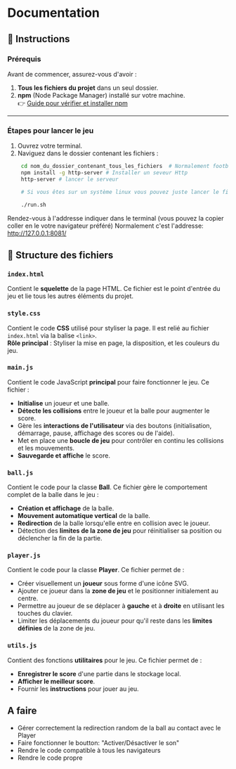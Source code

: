 #  Documentation 


## 🚀 Instructions

### Prérequis
Avant de commencer, assurez-vous d'avoir :
1. **Tous les fichiers du projet** dans un seul dossier.
2. **npm** (Node Package Manager) installé sur votre machine.   
   👉 [Guide pour vérifier et installer npm](https://www.google.com/search?q=how+to+check+if+npm+is+insalled+and+install+npm)

---

### Étapes pour lancer le jeu
1. Ouvrez votre terminal.
2. Naviguez dans le dossier contenant les fichiers :
   ```bash
    cd nom_du_dossier_contenant_tous_les_fichiers  # Normalement football-trophy sinon le nom du dossier dans lequel les fichiers sont;
    npm install -g http-server # Installer un seveur Http
    http-server # lancer le serveur

    # Si vous êtes sur un système linux vous pouvez juste lancer le ficher run.sh

    ./run.sh
    ```

Rendez-vous à l'addresse indiquer dans le terminal (vous pouvez la copier coller en le votre navigateur préféré)
Normalement c'est l'addresse: http://127.0.0.1:8081/

## 📁 Structure des fichiers

### **`index.html`**  
Contient le **squelette** de la page HTML. Ce fichier est le point d'entrée du jeu et lie tous les autres éléments du projet.

### **`style.css`**  
Contient le code **CSS** utilisé pour styliser la page. Il est relié au fichier `index.html` via la balise `<link>`.  
**Rôle principal** : Styliser la mise en page, la disposition, et les couleurs du jeu.

### **`main.js`**  
Contient le code JavaScript **principal** pour faire fonctionner le jeu. Ce fichier :
- **Initialise** un joueur et une balle.
- **Détecte les collisions** entre le joueur et la balle pour augmenter le score.
- Gère les **interactions de l'utilisateur** via des boutons (initialisation, démarrage, pause, affichage des scores ou de l'aide).
- Met en place une **boucle de jeu** pour contrôler en continu les collisions et les mouvements.
- **Sauvegarde et affiche** le score.

### **`ball.js`**  
Contient le code pour la classe **Ball**. Ce fichier gère le comportement complet de la balle dans le jeu :
- **Création et affichage** de la balle.
- **Mouvement automatique vertical** de la balle.
- **Redirection** de la balle lorsqu'elle entre en collision avec le joueur.
- Détection des **limites de la zone de jeu** pour réinitialiser sa position ou déclencher la fin de la partie.

### **`player.js`**  
Contient le code pour la classe **Player**. Ce fichier permet de :
- Créer visuellement un **joueur** sous forme d'une icône SVG.
- Ajouter ce joueur dans la **zone de jeu** et le positionner initialement au centre.
- Permettre au joueur de se déplacer à **gauche** et à **droite** en utilisant les touches du clavier.
- Limiter les déplacements du joueur pour qu'il reste dans les **limites définies** de la zone de jeu.

### **`utils.js`**  
Contient des fonctions **utilitaires** pour le jeu. Ce fichier permet de :
- **Enregistrer le score** d'une partie dans le stockage local.
- **Afficher le meilleur score**.
- Fournir les **instructions** pour jouer au jeu.


## A faire

- Gérer correctement la redirection random de la ball au contact avec le Player
- Faire fonctionner le boutton: "Activer/Désactiver le son"
- Rendre le code compatible à tous les navigateurs
- Rendre le code propre

